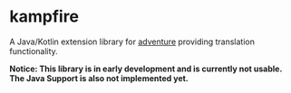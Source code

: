 # kampfire
A Java/Kotlin extension library for [adventure](https://github.com/KyoriPowered/adventure) providing translation functionality.

**Notice: This library is in early development and is currently not usable. The Java Support is also not implemented yet.**
